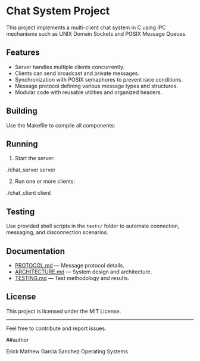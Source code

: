 # Chat System Project

This project implements a multi-client chat system in C using IPC mechanisms such as UNIX Domain Sockets and POSIX Message Queues.

## Features

- Server handles multiple clients concurrently.
- Clients can send broadcast and private messages.
- Synchronization with POSIX semaphores to prevent race conditions.
- Message protocol defining various message types and structures.
- Modular code with reusable utilities and organized headers.

## Building

Use the Makefile to compile all components:

## Running

1. Start the server:

./chat_server server


2. Run one or more clients:

./chat_client client


## Testing

Use provided shell scripts in the `tests/` folder to automate connection, messaging, and disconnection scenarios.

## Documentation

- [PROTOCOL.md](docs/PROTOCOL.md) — Message protocol details.
- [ARCHITECTURE.md](docs/ARCHITECTURE.md) — System design and architecture.
- [TESTING.md](docs/TESTING.md) — Test methodology and results.

## License

This project is licensed under the MIT License.

---

Feel free to contribute and report issues.

##author

Erick Mathew Garcia Sanchez
Operating Systems

